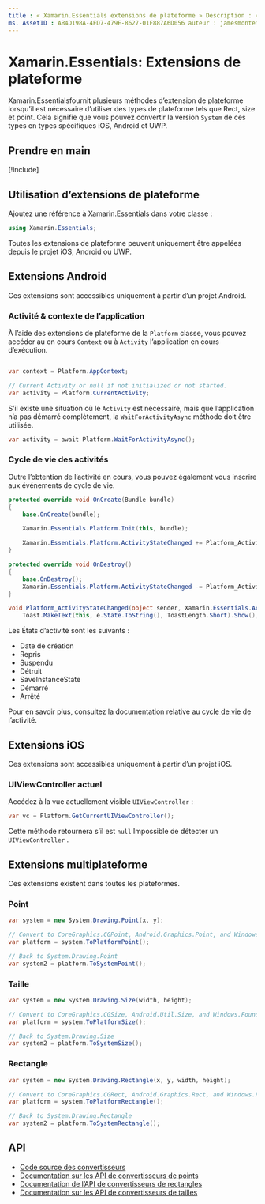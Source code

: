 ```yaml
---
title : « Xamarin.Essentials extensions de plateforme » Description : « Xamarin.Essentials fournit plusieurs méthodes d’extension de plateforme lorsqu’il est nécessaire d’utiliser des types de plateforme tels que Rect, size et point ».
ms. AssetID : AB4D198A-4FD7-479E-8627-01F887A6D056 auteur : jamesmontemagno ms. Author : Jamont ms. Date : 03/13/2019 No-Loc : [ Xamarin.Forms , Xamarin.Essentials ]
---
```


# <a name="xamarinessentials-platform-extensions"></a>Xamarin.Essentials: Extensions de plateforme

Xamarin.Essentialsfournit plusieurs méthodes d’extension de plateforme lorsqu’il est nécessaire d’utiliser des types de plateforme tels que Rect, size et point. Cela signifie que vous pouvez convertir la version `System` de ces types en types spécifiques iOS, Android et UWP.

## <a name="get-started"></a>Prendre en main

[!include[](~/essentials/includes/get-started.md)]

## <a name="using-platform-extensions"></a>Utilisation d’extensions de plateforme

Ajoutez une référence à Xamarin.Essentials dans votre classe :

```csharp
using Xamarin.Essentials;
```

Toutes les extensions de plateforme peuvent uniquement être appelées depuis le projet iOS, Android ou UWP.

## <a name="android-extensions"></a>Extensions Android

Ces extensions sont accessibles uniquement à partir d’un projet Android.

### <a name="application-context--activity"></a>Activité & contexte de l’application

À l’aide des extensions de plateforme de la `Platform` classe, vous pouvez accéder au en cours `Context` ou à `Activity` l’application en cours d’exécution.

```csharp

var context = Platform.AppContext;

// Current Activity or null if not initialized or not started.
var activity = Platform.CurrentActivity;
```

S’il existe une situation où le `Activity` est nécessaire, mais que l’application n’a pas démarré complètement, la `WaitForActivityAsync` méthode doit être utilisée.

```csharp
var activity = await Platform.WaitForActivityAsync();
```

### <a name="activity-lifecycle"></a>Cycle de vie des activités

Outre l’obtention de l’activité en cours, vous pouvez également vous inscrire aux événements de cycle de vie.

```csharp
protected override void OnCreate(Bundle bundle)
{
    base.OnCreate(bundle);

    Xamarin.Essentials.Platform.Init(this, bundle);

    Xamarin.Essentials.Platform.ActivityStateChanged += Platform_ActivityStateChanged;
}

protected override void OnDestroy()
{
    base.OnDestroy();
    Xamarin.Essentials.Platform.ActivityStateChanged -= Platform_ActivityStateChanged;
}

void Platform_ActivityStateChanged(object sender, Xamarin.Essentials.ActivityStateChangedEventArgs e) =>
    Toast.MakeText(this, e.State.ToString(), ToastLength.Short).Show();
```

Les États d’activité sont les suivants :

* Date de création
* Repris
* Suspendu
* Détruit
* SaveInstanceState
* Démarré
* Arrêté

Pour en savoir plus, consultez la documentation relative au [cycle de vie](https://docs.microsoft.com/xamarin/android/app-fundamentals/activity-lifecycle/) de l’activité.

## <a name="ios-extensions"></a>Extensions iOS

Ces extensions sont accessibles uniquement à partir d’un projet iOS.

### <a name="current-uiviewcontroller"></a>UIViewController actuel

Accédez à la vue actuellement visible `UIViewController` :

```csharp
var vc = Platform.GetCurrentUIViewController();
```

Cette méthode retournera s’il est `null` Impossible de détecter un `UIViewController` .

## <a name="cross-platform-extensions"></a>Extensions multiplateforme

Ces extensions existent dans toutes les plateformes.

### <a name="point"></a>Point

```csharp
var system = new System.Drawing.Point(x, y);

// Convert to CoreGraphics.CGPoint, Android.Graphics.Point, and Windows.Foundation.Point
var platform = system.ToPlatformPoint();

// Back to System.Drawing.Point
var system2 = platform.ToSystemPoint();
```

### <a name="size"></a>Taille

```csharp
var system = new System.Drawing.Size(width, height);

// Convert to CoreGraphics.CGSize, Android.Util.Size, and Windows.Foundation.Size
var platform = system.ToPlatformSize();

// Back to System.Drawing.Size
var system2 = platform.ToSystemSize();
```

### <a name="rectangle"></a>Rectangle

```csharp
var system = new System.Drawing.Rectangle(x, y, width, height);

// Convert to CoreGraphics.CGRect, Android.Graphics.Rect, and Windows.Foundation.Rect
var platform = system.ToPlatformRectangle();

// Back to System.Drawing.Rectangle
var system2 = platform.ToSystemRectangle();
```

## <a name="api"></a>API

- [Code source des convertisseurs](https://github.com/xamarin/Essentials/tree/master/Xamarin.Essentials/Types/PlatformExtensions)
- [Documentation sur les API de convertisseurs de points](xref:Xamarin.Essentials.PointExtensions)
- [Documentation de l’API de convertisseurs de rectangles](xref:Xamarin.Essentials.RectangleExtensions)
- [Documentation sur les API de convertisseurs de tailles](xref:Xamarin.Essentials.SizeExtensions)
